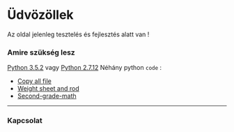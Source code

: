 # Üdvözöllek

Az oldal jelenleg tesztelés és fejlesztés alatt van !

### Amire szükség lesz
[Python 3.5.2](https://www.python.org/ftp/python/3.5.2/python-3.5.2.exe) vagy 
[Python 2.7.12](https://www.python.org/ftp/python/2.7.12/python-2.7.12.msi)
Néhány python `code` :

* [Copy all file](https://github.com/zsoltibaba37/allcopy/)
* [Weight sheet and rod](https://github.com/zsoltibaba37/weight/)
* [Second-grade-math](https://github.com/zsoltibaba37/Second-grade-math/)


***

### Kapcsolat
